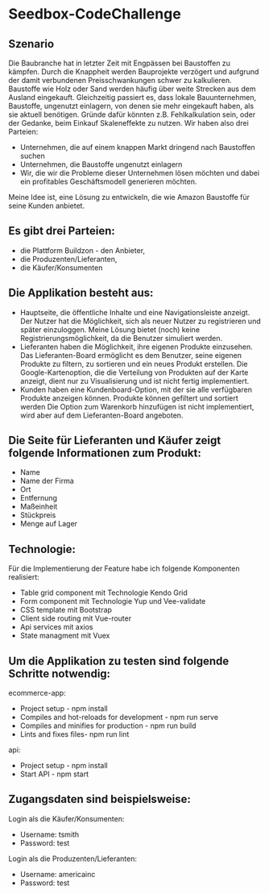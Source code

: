 # Seedbox-CodeChallenge

## Szenario
Die Baubranche hat in letzter Zeit mit Engpässen bei Baustoffen zu kämpfen. Durch die Knappheit werden
Bauprojekte verzögert und aufgrund der damit verbundenen Preisschwankungen schwer zu kalkulieren. Baustoffe
wie Holz oder Sand werden häufig über weite Strecken aus dem Ausland eingekauft.
Gleichzeitig passiert es, dass lokale Bauunternehmen, Baustoffe, ungenutzt einlagern, von denen sie mehr
eingekauft haben, als sie aktuell benötigen. Gründe dafür könnten z.B. Fehlkalkulation sein, oder der Gedanke,
beim Einkauf Skaleneffekte zu nutzen.
Wir haben also drei Parteien:
- Unternehmen, die auf einem knappen Markt dringend nach Baustoffen suchen
- Unternehmen, die Baustoffe ungenutzt einlagern
- Wir, die wir die Probleme dieser Unternehmen lösen möchten und dabei ein profitables Geschäftsmodell
generieren möchten.

Meine Idee ist, eine Lösung zu entwickeln, die wie Amazon Baustoffe für seine Kunden anbietet.
## Es gibt drei Parteien: 
-	die Plattform Buildzon - den Anbieter, 
-	die Produzenten/Lieferanten, 
-	die Käufer/Konsumenten


## Die Applikation besteht aus:
-	Hauptseite, die öffentliche Inhalte und eine Navigationsleiste anzeigt. Der Nutzer hat die Möglichkeit, sich als neuer Nutzer zu registrieren und später einzuloggen. Meine Lösung bietet (noch) keine Registrierungsmöglichkeit, da die Benutzer simuliert werden. 
-	Lieferanten haben die Möglichkeit, ihre eigenen Produkte einzusehen. Das Lieferanten-Board ermöglicht es dem Benutzer, seine eigenen Produkte zu filtern,  zu sortieren und ein neues Produkt erstellen. Die Google-Kartenoption, die die Verteilung von Produkten auf der Karte anzeigt, dient nur zu Visualisierung und ist nicht fertig implementiert. 
-	Kunden haben eine Kundenboard-Option, mit der sie alle verfügbaren Produkte anzeigen können. Produkte können gefiltert und sortiert werden Die Option zum Warenkorb hinzufügen ist nicht implementiert, wird aber auf dem Lieferanten-Board angeboten.


## Die Seite für Lieferanten und Käufer zeigt folgende Informationen zum Produkt:
-	Name
-	Name der Firma
-	Ort
-	Entfernung
-	Maßeinheit 
-	Stückpreis 
-	Menge auf Lager


## Technologie:
Für die Implementierung der Feature habe ich folgende Komponenten realisiert:

-	Table grid component mit Technologie Kendo Grid
-	Form component mit Technologie Yup und Vee-validate
-	CSS template mit Bootstrap
-	Client side routing mit Vue-router
-	Api services mit axios
-	State managment mit Vuex


## Um die Applikation zu testen sind folgende Schritte notwendig:

ecommerce-app: 
  -	Project setup - npm install
  -	Compiles and hot-reloads for development - npm run serve
  -	Compiles and minifies for production - npm run build
  -	Lints and fixes files- npm run lint


api:
  -	Project setup - npm install
  -	Start API - npm start

## Zugangsdaten sind beispielsweise:

Login als die Käufer/Konsumenten: 
  -	Username: tsmith
  -	Password: test


Login als die Produzenten/Lieferanten: 
  -	Username: americainc
  -	Password: test


